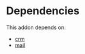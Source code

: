 # Dependencies

This addon depends on:

- [crm](../../odoo-bringout-oca-ocb-crm)
- [mail](../../odoo-bringout-oca-ocb-mail)
